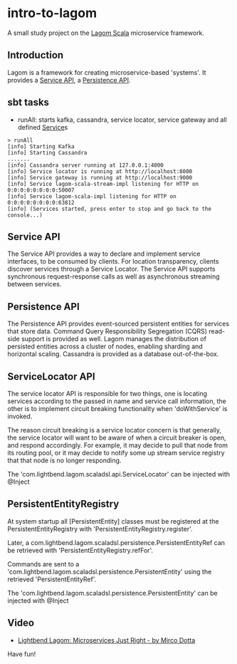# intro-to-lagom
A small study project on the [Lagom Scala](http://www.lagomframework.com/documentation/1.3.x/java/Home.html) microservice framework.

## Introduction
Lagom is a framework for creating microservice-based 'systems'.
It provides a [Service API](http://www.lagomframework.com/documentation/1.3.x/scala/ServiceDescriptors.html),
a [Persistence API](http://www.lagomframework.com/documentation/1.3.x/scala/PersistentEntity.html).

## sbt tasks
- runAll: starts kafka, cassandra, service locator, service gateway and all defined [Service](http://www.lagomframework.com/documentation/1.3.x/scala/api/index.html#com.lightbend.lagom.scaladsl.api.Service)s

```
> runAll
[info] Starting Kafka
[info] Starting Cassandra
.......
[info] Cassandra server running at 127.0.0.1:4000
[info] Service locator is running at http://localhost:8000
[info] Service gateway is running at http://localhost:9000
[info] Service lagom-scala-stream-impl listening for HTTP on 0:0:0:0:0:0:0:0:50007
[info] Service lagom-scala-impl listening for HTTP on 0:0:0:0:0:0:0:0:63812
[info] (Services started, press enter to stop and go back to the console...)
```

## Service API
The Service API provides a way to declare and implement service interfaces, to be consumed by clients. 
For location transparency, clients discover services through a Service Locator. The Service API supports 
synchronous request-response calls as well as asynchronous streaming between services.

## Persistence API
The Persistence API provides event-sourced persistent entities for services that store data. Command Query 
Responsibility Segregation (CQRS) read-side support is provided as well. Lagom manages the distribution 
of persisted entities across a cluster of nodes, enabling sharding and horizontal scaling. Cassandra is provided 
as a database out-of-the-box.

## ServiceLocator API
The service locator API is responsible for two things, one is locating services according to the passed in name and
service call information, the other is to implement circuit breaking functionality when
'doWithService' is invoked.

The reason circuit breaking is a service locator concern is that generally, the service locator will want to be aware
of when a circuit breaker is open, and respond accordingly. For example, it may decide to pull that node from its
routing pool, or it may decide to notify some up stream service registry that that node is no longer responding.

The 'com.lightbend.lagom.scaladsl.api.ServiceLocator' can be injected with @Inject

## PersistentEntityRegistry
At system startup all [PersistentEntity] classes must be registered at the PersistentEntityRegistry with
'PersistentEntityRegistry.register'.

Later, a com.lightbend.lagom.scaladsl.persistence.PersistentEntityRef can be retrieved with 'PersistentEntityRegistry.refFor'.

Commands are sent to a 'com.lightbend.lagom.scaladsl.persistence.PersistentEntity' using the retrieved 'PersistentEntityRef'.

The 'com.lightbend.lagom.scaladsl.persistence.PersistentEntity' can be injected with @Inject

## Video
- [Lightbend Lagom: Microservices Just Right - by Mirco Dotta](https://www.youtube.com/watch?v=fRlx_fxar-U)

Have fun!